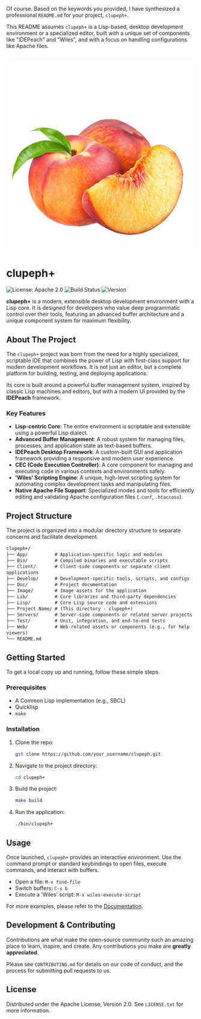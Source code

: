 Of course. Based on the keywords you provided, I have synthesized a professional `README.md` for your project, `clupeph+`.

This README assumes `clupeph+` is a Lisp-based, desktop development environment or a specialized editor, built with a unique set of components like "IDEPeach" and "Wiles", and with a focus on handling configurations like Apache files.

![IDEPeach](matrix/cec/image/logon.jpg)
---

# clupeph+

![License: Apache 2.0](https://img.shields.io/badge/License-Apache_2.0-blue.svg)
![Build Status](https://img.shields.io/badge/build-passing-brightgreen.svg)
![Version](https://img.shields.io/badge/version-v0.1.0-blue.svg)

**clupeph+** is a modern, extensible desktop development environment with a Lisp core. It is designed for developers who value deep programmatic control over their tools, featuring an advanced buffer architecture and a unique component system for maximum flexibility.

## About The Project

The `clupeph+` project was born from the need for a highly specialized, scriptable IDE that combines the power of Lisp with first-class support for modern development workflows. It is not just an editor, but a complete platform for building, testing, and deploying applications.

Its core is built around a powerful buffer management system, inspired by classic Lisp machines and editors, but with a modern UI provided by the **IDEPeach** framework.

### Key Features

*   **Lisp-centric Core**: The entire environment is scriptable and extensible using a powerful Lisp dialect.
*   **Advanced Buffer Management**: A robust system for managing files, processes, and application state as text-based buffers.
*   **IDEPeach Desktop Framework**: A custom-built GUI and application framework providing a responsive and modern user experience.
*   **CEC (Code Execution Controller)**: A core component for managing and executing code in various contexts and environments safely.
*   **'Wiles' Scripting Engine**: A unique, high-level scripting system for automating complex development tasks and manipulating files.
*   **Native Apache File Support**: Specialized modes and tools for efficiently editing and validating Apache configuration files (`.conf`, `.htaccess`).

## Project Structure

The project is organized into a modular directory structure to separate concerns and facilitate development.

```
clupeph+/
├── App/          # Application-specific logic and modules
├── Bin/          # Compiled binaries and executable scripts
├── Client/       # Client-side components or separate client applications
├── Develop/      # Development-specific tools, scripts, and configs
├── Doc/          # Project documentation
├── Image/        # Image assets for the application
├── Lib/          # Core libraries and third-party dependencies
├── Lisp/         # Core Lisp source code and extensions
├── Project Name/ # (This directory - clupeph+)
├── Servers/      # Server-side components or related server projects
├── Test/         # Unit, integration, and end-to-end tests
├── Web/          # Web-related assets or components (e.g., for help viewers)
└── README.md
```

## Getting Started

To get a local copy up and running, follow these simple steps.

### Prerequisites

*   A Common Lisp implementation (e.g., SBCL)
*   Quicklisp
*   `make`

### Installation

1.  Clone the repo:
    ```sh
    git clone https://github.com/your_username/clupeph.git
    ```
2.  Navigate to the project directory:
    ```sh
    cd clupeph+
    ```
3.  Build the project:
    ```sh
    make build
    ```
4.  Run the application:
    ```sh
    ./bin/clupeph+
    ```

## Usage

Once launched, `clupeph+` provides an interactive environment. Use the command prompt or standard keybindings to open files, execute commands, and interact with buffers.

*   Open a file: `M-x find-file`
*   Switch buffers: `C-x b`
*   Execute a 'Wiles' script: `M-x wiles-execute-script`

For more examples, please refer to the [Documentation](./Doc/README.md).

## Development & Contributing

Contributions are what make the open-source community such an amazing place to learn, inspire, and create. Any contributions you make are **greatly appreciated**.

Please see `CONTRIBUTING.md` for details on our code of conduct, and the process for submitting pull requests to us.

## License

Distributed under the Apache License, Version 2.0. See `LICENSE.txt` for more information.